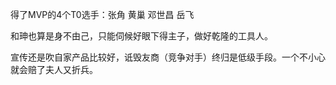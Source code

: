 得了MVP的4个T0选手：张角 黄巢 邓世昌 岳飞

和珅也算是身不由己，只能伺候好眼下得主子，做好乾隆的工具人。

宣传还是吹自家产品比较好，诋毁友商（竞争对手）终归是低级手段。一个不小心就会赔了夫人又折兵。